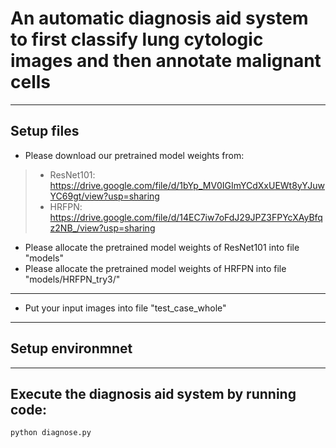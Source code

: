 # An automatic diagnosis aid system to first classify lung cytologic images and then annotate malignant cells

---
## Setup files
-  Please download our pretrained model weights from:
>   - ResNet101: https://drive.google.com/file/d/1bYp_MV0IGImYCdXxUEWt8yYJuwYC69gt/view?usp=sharing
>   - HRFPN: https://drive.google.com/file/d/14EC7iw7oFdJ29JPZ3FPYcXAyBfqz2NB_/view?usp=sharing
- Please allocate the pretrained model weights of ResNet101 into file "models"
- Please allocate the pretrained model weights of HRFPN into file "models/HRFPN_try3/"
---
- Put your input images into file "test_case_whole"
---
## Setup environmnet

---
## Execute the diagnosis aid system by running code:
```
python diagnose.py
```
